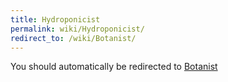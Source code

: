 ```yaml
---
title: Hydroponicist
permalink: wiki/Hydroponicist/
redirect_to: /wiki/Botanist/
---
```


You should automatically be redirected to [Botanist](/wiki/Botanist/)
